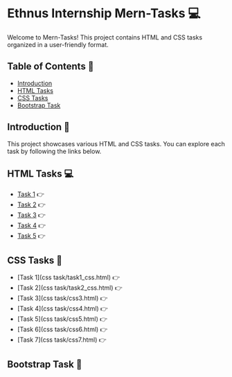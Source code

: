 # Ethnus Internship Mern-Tasks :computer:

Welcome to Mern-Tasks! This project contains HTML and CSS tasks organized in a user-friendly format.


## Table of Contents :bookmark_tabs:

- [Introduction](#introduction)
- [HTML Tasks](#html-tasks)
- [CSS Tasks](#css-tasks)
- [Bootstrap Task ](#getting-started)

## Introduction :page_facing_up:

This project showcases various HTML and CSS tasks. You can explore each task by following the links below.

## HTML Tasks :computer:

- [Task 1](task1.html) :point_right:
- [Task 2](task2.html) :point_right:
- [Task 3](task3.html) :point_right:
- [Task 4](task4.html) :point_right:
- [Task 5](task5.html) :point_right:

## CSS Tasks :art:

- [Task 1](css task/task1_css.html) :point_right:
- [Task 2](css task/task2_css.html) :point_right:
- [Task 3](css task/css3.html) :point_right:
- [Task 4](css task/css4.html) :point_right:
- [Task 5](css task/css5.html) :point_right:
- [Task 6](css task/css6.html) :point_right:
- [Task 7](css task/css7.html) :point_right:

## Bootstrap Task :rocket:




